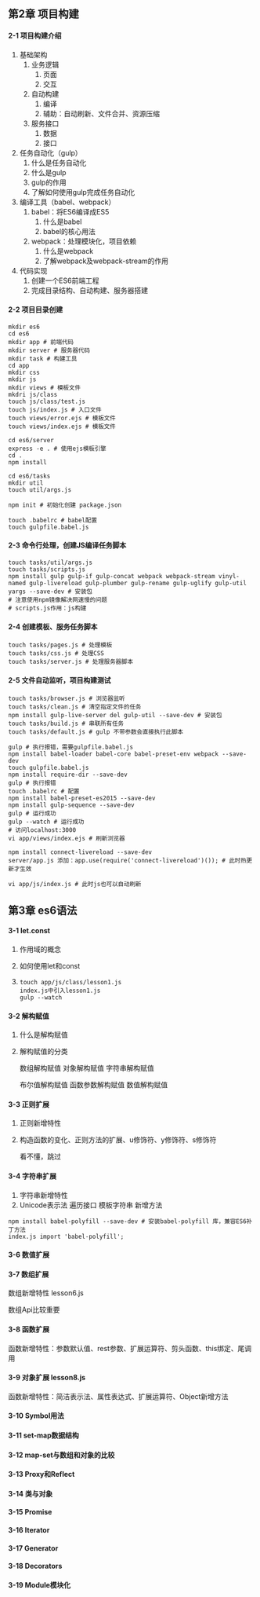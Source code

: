 ## 第2章 项目构建

####  2-1 项目构建介绍 

1. 基础架构
   1. 业务逻辑
      1. 页面
      2. 交互
   2. 自动构建
      1. 编译
      2. 辅助：自动刷新、文件合并、资源压缩
   3. 服务接口
      1. 数据
      2. 接口
2. 任务自动化（gulp）
   1. 什么是任务自动化
   2. 什么是gulp
   3. gulp的作用
   4. 了解如何使用gulp完成任务自动化
3. 编译工具（babel、webpack）
   1. babel：将ES6编译成ES5
      1. 什么是babel
      2. babel的核心用法
   2. webpack：处理模块化，项目依赖
      1. 什么是webpack
      2. 了解webpack及webpack-stream的作用
4. 代码实现
   1. 创建一个ES6前端工程
   2. 完成目录结构、自动构建、服务器搭建

####  2-2 项目目录创建 

```shell
mkdir es6
cd es6
mkdir app # 前端代码
mkdir server # 服务器代码
mkdir task # 构建工具
cd app
mkdir css
mkdir js
mkdir views # 模板文件
mkdri js/class
touch js/class/test.js
touch js/index.js # 入口文件
touch views/error.ejs # 模板文件
touch views/index.ejs # 模板文件

cd es6/server
express -e . # 使用ejs模板引擎
cd .
npm install

cd es6/tasks
mkdir util
touch util/args.js

npm init # 初始化创建 package.json

touch .babelrc # babel配置
touch gulpfile.babel.js
```

####  2-3 命令行处理，创建JS编译任务脚本 

```shell
touch tasks/util/args.js
touch tasks/scripts.js
npm install gulp gulp-if gulp-concat webpack webpack-stream vinyl-named gulp-livereload gulp-plumber gulp-rename gulp-uglify gulp-util yargs --save-dev # 安装包
# 注意使用npm镜像解决网速慢的问题
# scripts.js作用：js构建
```

####  2-4 创建模板、服务任务脚本 

```shell
touch tasks/pages.js # 处理模板
touch tasks/css.js # 处理CSS
touch tasks/server.js # 处理服务器脚本
```

####  2-5 文件自动监听，项目构建测试 

```shell
touch tasks/browser.js # 浏览器监听
touch tasks/clean.js # 清空指定文件的任务
npm install gulp-live-server del gulp-util --save-dev # 安装包
touch tasks/build.js # 串联所有任务
touch tasks/default.js # gulp 不带参数会直接执行此脚本

gulp # 执行报错，需要gulpfile.babel.js
npm install babel-loader babel-core babel-preset-env webpack --save-dev
touch gulpfile.babel.js
npm install require-dir --save-dev
gulp # 执行报错
touch .babelrc # 配置
npm install babel-preset-es2015 --save-dev
npm install gulp-sequence --save-dev
gulp # 运行成功
gulp --watch # 运行成功
# 访问localhost:3000
vi app/views/index.ejs # 刷新浏览器

npm install connect-livereload --save-dev
server/app.js 添加：app.use(require('connect-livereload')()); # 此时热更新才生效

vi app/js/index.js # 此时js也可以自动刷新
```

## 第3章 es6语法

#### 3-1 let.const

1. 作用域的概念

2. 如何使用let和const

3. ```shell
   touch app/js/class/lesson1.js
   index.js中引入lesson1.js
   gulp --watch 
   ```

#### 3-2 解构赋值

1. 什么是解构赋值

2. 解构赋值的分类

   数组解构赋值	对象解构赋值	字符串解构赋值

   布尔值解构赋值	函数参数解构赋值	数值解构赋值

#### 3-3 正则扩展

1. 正则新增特性

2. 构造函数的变化、正则方法的扩展、u修饰符、y修饰符、s修饰符

   看不懂，跳过

#### 3-4 字符串扩展

1. 字符串新增特性
2. Unicode表示法  遍历接口  模板字符串  新增方法

```shell
npm install babel-polyfill --save-dev # 安装babel-polyfill 库，兼容ES6补丁方法
index.js import 'babel-polyfill';
```



#### 3-6 数值扩展

#### 3-7 数组扩展

数组新增特性 lesson6.js

数组Api比较重要

#### 3-8 函数扩展

函数新增特性：参数默认值、rest参数、扩展运算符、剪头函数、this绑定、尾调用

#### 3-9 对象扩展 lesson8.js

函数新增特性：简洁表示法、属性表达式、扩展运算符、Object新增方法

#### 3-10 Symbol用法

#### 3-11 set-map数据结构

#### 3-12 map-set与数组和对象的比较

#### 3-13 Proxy和Reflect

#### 3-14 类与对象

#### 3-15 Promise

#### 3-16 Iterator

#### 3-17 Generator

#### 3-18 Decorators

#### 3-19 Module模块化